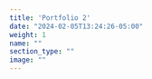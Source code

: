 ```yaml
---
title: 'Portfolio 2'
date: "2024-02-05T13:24:26-05:00"
weight: 1
name: ""
section_type: ""
image: ""
---
```

